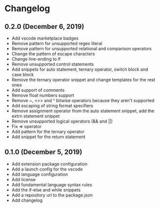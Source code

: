 # Changelog

## 0.2.0 (December 6, 2019)
- Add vscode marketplace badges
- Remove pattern for unsupported regex literal
- Remove pattern for unsupported relational and comparison operators
- Change the pattern of escape characters
- Change line-ending to lf
- Remove unsupported control statements
- Add snippets for auto statement, ternary operator, switch block and case block
- Remove the ternary operator snippet and change templates for the rest ones
- Add support of comments
- Remove float numbers support
- Remove ~, >>> and ^ bitwise operators because they aren't supported
- Add escaping of string format specifiers
- Remove assignment operator from the auto statement snippet, add the extrn statement snippet
- Remove unsupported logical operators (&& and ||)
- Fix => operator
- Add pattern for the ternary operator
- Add snippet for the return statement

## 0.1.0 (December 5, 2019)

- Add extension package configuration
- Add a launch config for the vscode
- Add language configuration
- Add license
- Add fundamental language syntax rules
- Add the if-else and while snippets
- Add a repository url to the package.json
- Add changelog
